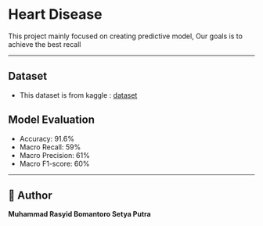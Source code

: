 #  Heart Disease
This project mainly focused on creating predictive model, Our goals is to achieve the best recall

---

##  Dataset
- This dataset is from kaggle :  [dataset](https://www.kaggle.com/datasets/fedesoriano/stroke-prediction-dataset)

## Model Evaluation
- Accuracy: 91.6%
- Macro Recall: 59%
- Macro Precision: 61%
- Macro F1-score: 60%

---

## 👤 Author
**Muhammad Rasyid Bomantoro Setya Putra**  

